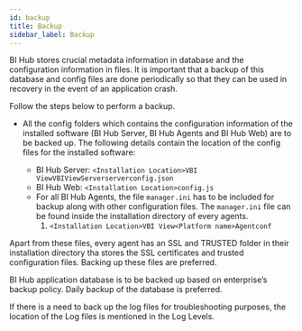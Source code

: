 ```yaml
---
id: backup
title: Backup
sidebar_label: Backup
---
```


BI Hub stores crucial metadata information in database and the configuration information in files. It is important that a backup of this database and config files are done periodically so that they can be used in recovery in the event of an application crash.

Follow the steps below to perform a backup.

* All the config folders which contains the configuration information of the installed software (BI Hub Server, BI Hub Agents and BI Hub Web) are to be backed up. The following details contain the location of the config files for the installed software:

  * BI Hub Server: `<Installation Location>VBI ViewVBIViewServerserverconfig.json`
  * BI Hub Web: `<Installation Location>config.js`
  * For all BI Hub Agents, the file `manager.ini` has to be included for backup along with other configuration files. The `manager.ini` file can be found inside the installation directory of every agents.
    1. `<Installation Location>VBI View<Platform name>Agentconf`

Apart from these files, every agent has an SSL and TRUSTED folder in their installation directory tha stores the SSL certificates and trusted configuration files. Backing up these files are preferred.

BI Hub application database is to be backed up based on enterprise’s backup policy. Daily backup of the database is preferred.

If there is a need to back up the log files for troubleshooting purposes, the location of the Log files is mentioned in the Log Levels.
